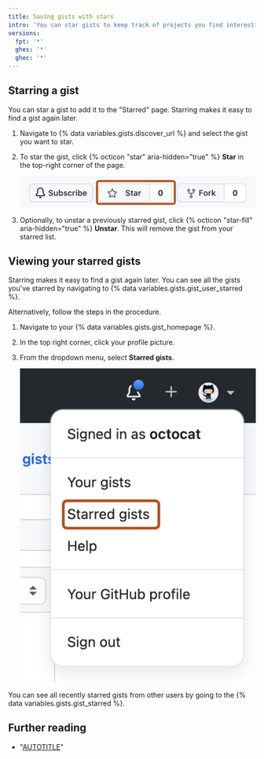 ```yaml
---
title: Saving gists with stars
intro: 'You can star gists to keep track of projects you find interesting.'
versions:
  fpt: '*'
  ghes: '*'
  ghec: '*'
---
```

## Starring a gist

You can star a gist to add it to the "Starred" page. Starring makes it easy to find a gist again later.

1. Navigate to {% data variables.gists.discover_url %} and select the gist you want to star.
1. To star the gist, click {% octicon "star" aria-hidden="true" %} **Star** in the top-right corner of the page.

   ![Screenshot of the gist bar with the "Star" option highlighted with a dark orange outline.](/assets/images/help/gist/starring-a-gist.png)

1. Optionally, to unstar a previously starred gist, click {% octicon "star-fill" aria-hidden="true" %} **Unstar**. This will remove the gist from your starred list.

## Viewing your starred gists

Starring makes it easy to find a gist again later. You can see all the gists you've starred by navigating to {% data variables.gists.gist_user_starred %}.

Alternatively, follow the steps in the procedure.

1. Navigate to your {% data variables.gists.gist_homepage %}.
1. In the top right corner, click your profile picture.
1. From the dropdown menu, select **Starred gists**.

   ![Screenshot of a user's account menu. The menu item "Starred gists" is outlined in dark orange.](/assets/images/help/gist/view-starred-gists.png)

You can see all recently starred gists from other users by going to the {% data variables.gists.gist_starred %}.

## Further reading

- "[AUTOTITLE](/get-started/exploring-projects-on-github/saving-repositories-with-stars)"
